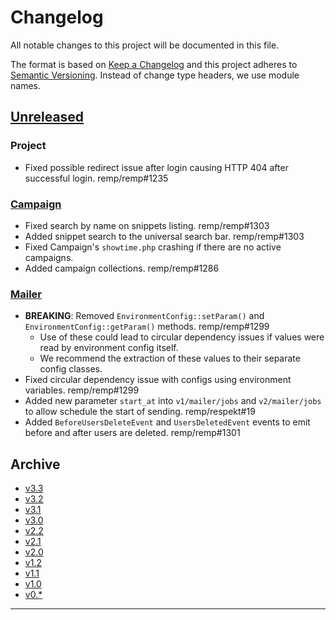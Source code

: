 # Changelog

All notable changes to this project will be documented in this file.

The format is based on [Keep a Changelog](http://keepachangelog.com/) and this project adheres to [Semantic Versioning](http://semver.org/). Instead of change type headers, we use module names.

## [Unreleased]

### Project

- Fixed possible redirect issue after login causing HTTP 404 after successful login. remp/remp#1235

### [Campaign]

- Fixed search by name on snippets listing. remp/remp#1303
- Added snippet search to the universal search bar. remp/remp#1303
- Fixed Campaign's `showtime.php` crashing if there are no active campaigns.
- Added campaign collections. remp/remp#1286

### [Mailer]

- **BREAKING**: Removed `EnvironmentConfig::setParam()` and `EnvironmentConfig::getParam()` methods. remp/remp#1299
  - Use of these could lead to circular dependency issues if values were read by environment config itself.
  - We recommend the extraction of these values to their separate config classes.
- Fixed circular dependency issue with configs using environment variables. remp/remp#1299
- Added new parameter `start_at` into `v1/mailer/jobs` and `v2/mailer/jobs` to allow schedule the start of sending. remp/respekt#19
- Added `BeforeUsersDeleteEvent` and `UsersDeletedEvent` events to emit before and after users are deleted. remp/remp#1301

## Archive

- [v3.3](./changelogs/CHANGELOG-v3.3.md)
- [v3.2](./changelogs/CHANGELOG-v3.2.md)
- [v3.1](./changelogs/CHANGELOG-v3.1.md)
- [v3.0](./changelogs/CHANGELOG-v3.0.md)
- [v2.2](./changelogs/CHANGELOG-v2.2.md)
- [v2.1](./changelogs/CHANGELOG-v2.1.md)
- [v2.0](./changelogs/CHANGELOG-v2.0.md)
- [v1.2](./changelogs/CHANGELOG-v1.2.md)
- [v1.1](./changelogs/CHANGELOG-v1.1.md)
- [v1.0](./changelogs/CHANGELOG-v1.0.md)
- [v0.*](./changelogs/CHANGELOG-v0.md)

---

[Beam]: https://github.com/remp2020/remp/tree/master/Beam
[Campaign]: https://github.com/remp2020/remp/tree/master/Campaign
[Mailer]: https://github.com/remp2020/remp/tree/master/Mailer
[Sso]: https://github.com/remp2020/remp/tree/master/Sso
[Segments]: https://github.com/remp2020/remp/tree/master/Beam/go/cmd/segments
[Tracker]: https://github.com/remp2020/remp/tree/master/Beam/go/cmd/tracker

[Unreleased]: https://github.com/remp2020/remp/compare/3.2.0...master
